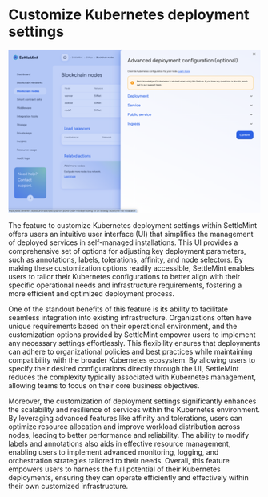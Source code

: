 # Customize Kubernetes deployment settings

![Changelog Image](../static/img/releases/customize-kubernetes-deployment-settings.png)

The feature to customize Kubernetes deployment settings within SettleMint offers users an intuitive user interface (UI) that simplifies the management of deployed services in self-managed installations. This UI provides a comprehensive set of options for adjusting key deployment parameters, such as annotations, labels, tolerations, affinity, and node selectors. By making these customization options readily accessible, SettleMint enables users to tailor their Kubernetes configurations to better align with their specific operational needs and infrastructure requirements, fostering a more efficient and optimized deployment process.

One of the standout benefits of this feature is its ability to facilitate seamless integration into existing infrastructure. Organizations often have unique requirements based on their operational environment, and the customization options provided by SettleMint empower users to implement any necessary settings effortlessly. This flexibility ensures that deployments can adhere to organizational policies and best practices while maintaining compatibility with the broader Kubernetes ecosystem. By allowing users to specify their desired configurations directly through the UI, SettleMint reduces the complexity typically associated with Kubernetes management, allowing teams to focus on their core business objectives.

Moreover, the customization of deployment settings significantly enhances the scalability and resilience of services within the Kubernetes environment. By leveraging advanced features like affinity and tolerations, users can optimize resource allocation and improve workload distribution across nodes, leading to better performance and reliability. The ability to modify labels and annotations also aids in effective resource management, enabling users to implement advanced monitoring, logging, and orchestration strategies tailored to their needs. Overall, this feature empowers users to harness the full potential of their Kubernetes deployments, ensuring they can operate efficiently and effectively within their own customized infrastructure.
